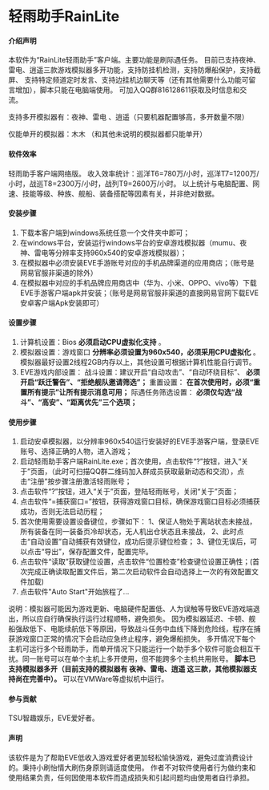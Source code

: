 # 轻雨助手RainLite  

#### 介绍声明
本软件为“RainLite轻雨助手”客户端。主要功能是刷际遇任务。
目前已支持夜神、雷电、逍遥三款游戏模拟器多开功能，支持防挂机检测，支持防爆船保护，支持截屏、
支持特定频道定时发言、支持边挂机边聊天等（还有其他需要什么功能可留言增加），脚本只能在电脑端使用。
可加入QQ群816128611获取及时信息和交流。

支持多开模拟器有：夜神、雷电 、逍遥（只要机器配置够高，多开数量不限）

仅能单开的模拟器：木木 （和其他未说明的模拟器都只能单开）

#### 软件效率
轻雨助手客户端网络版。
收入效率统计：巡洋T6=780万/小时，巡洋T7=1200万/小时，战巡T8=2300万/小时，战列T9=2600万/小时。
以上统计与电脑配置、网速、技能等级、种族、舰船、装备搭配等因素有关，并非绝对数据。


#### 安装步骤

1.  下载本客户端到windows系统任意一个文件夹中即可；
2.  在windows平台，安装运行windows平台的安卓游戏模拟器（mumu、夜神、雷电等分辨率支持960x540的安卓游戏模拟器）；
3.  在模拟器中必须安装EVE手游账号对应的手机品牌渠道的应用商店；（账号是网易官服非渠道的除外）
4.  在模拟器中对应的手机品牌应用商店中（华为、小米、OPPO、vivo等）下载EVE手游客户端apk并安装；（账号是网易官服非渠道的直接网易官网下载EVE安卓客户端Apk安装即可）

#### 设置步骤

1.  计算机设置：Bios **必须启动CPU虚拟化支持** 。
2.  模拟器设置：游戏窗口 **分辨率必须设置为960x540，必须采用CPU虚拟化** 。模拟器最好设置2线程2GB内存以上，其他设置可根据计算机性能自行调节。
3.  EVE游戏内部设置：
                战斗设置：建议开启“自动攻击”、“自动环绕目标”、 **必须开启“跃迁警告”、“拒绝舰队邀请筛选”；** 
                重置设置： **在首次使用时，必须“重置所有提示”让所有提示消息可用；** 
                际遇任务筛选设置： **必须仅勾选“战斗”、“高安”、“距离优先”三个选项；** 

#### 使用步骤

1.  启动安卓模拟器，以分辨率960x540运行安装好的EVE手游客户端，登录EVE账号、选择正确的人物，进入游戏；
2.  启动轻雨助手客户端RainLite.exe；首次使用，点击软件“?”按钮，进入“关于”页面，（此时可扫描QQ群二维码加入群成员获取最新动态和交流），点击“注册”按步骤注册激活轻雨账号；
3.  点击软件“?”按钮，进入“关于”页面，登陆轻雨账号，关闭“关于”页面；
4.  点击软件“=捕获窗口=”按钮，获得游戏窗口目标，确保游戏窗口目标必须捕获成功，否则无法启动历程；
5.  首次使用需要设置设备键位，步骤如下：
    1、保证人物处于离站状态未接战，所有装备在同一装备页冷却状态，无人机出仓状态且未接战，
    2、此时点击“自动设置”自动捕获有效键位，成功后提示键位检查；
    3、键位无误后，可以点击“导出”，保存配置文件，配置完毕。
6.  点击软件“读取”获取键位设置，点击软件“位置检查”检查键位设置正确性；(首次完成正确读取配置文件后，第二次启动软件会自动选择上一次的有效配置文件加载)
7.  点击软件"Auto Start"开始旅程了...

说明：模拟器可能因为游戏更新、电脑硬件配置低、人为误触等导致EVE游戏端退出，所以应自行确保执行运行过程顺畅，避免损失。
          因为模拟器延迟、卡顿、舰船强敌低下、电能续航低下等原因，导致战斗任务中血线下降到危险线，程序在捕获游戏窗口正常的情况下会启动应急终止程序，避免爆船损失。
          多开情况下每个主机可运行多个轻雨助手，而单开情况下只能运行一个助手多个软件可能会相互干扰。同一账号可以在单个主机上多开使用，但不能跨多个主机共用账号。
          **脚本已支持模拟器多开（目前支持的模拟器有 夜神、雷电、逍遥 这三款，其他模拟器支持尚在完善中）。**
          可以在VMWare等虚拟机中运行。


#### 参与贡献

TSU智趣娱乐，EVE爱好者。

#### 声明

该软件是为了帮助EVE低收入游戏爱好者更加轻松愉快游戏，避免过度消费设计的。秉持小刷怡情大刷伤身原则请适度使用。
作者不对软件使用者行为做约束和使用结果负责，任何因使用本软件而造成损失和引起问题均由使用者自行承担。


